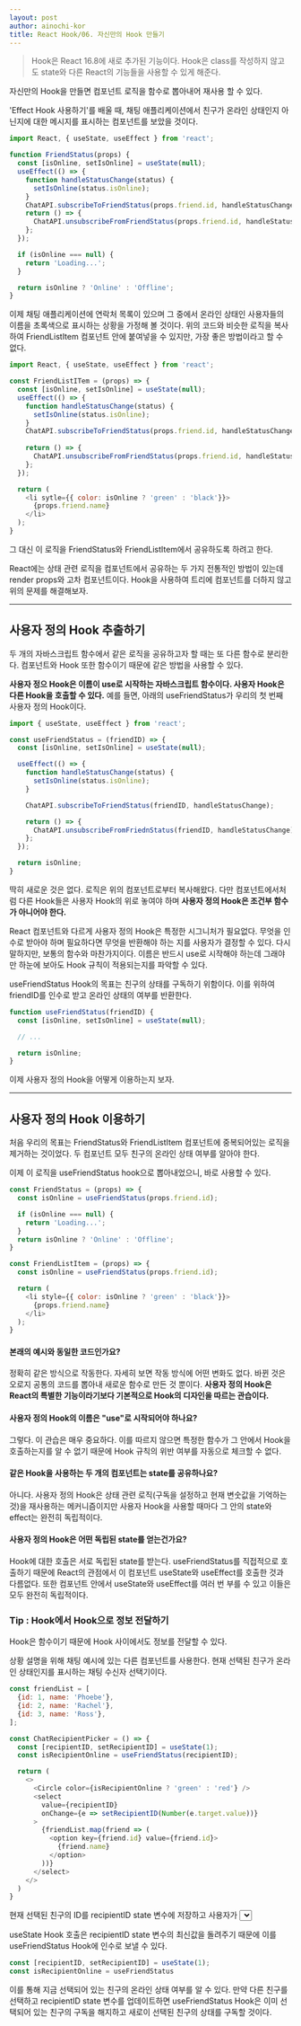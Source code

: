 ```yaml
---
layout: post
author: ainochi-kor
title: React Hook/06. 자신만의 Hook 만들기
---
```



> Hook은 React 16.8에 새로 추가된 기능이다. Hook은 class를 작성하지 않고도 state와 다른 React의 기능들을 사용할 수 있게 해준다.

자신만의 Hook을 만들면 컴포넌트 로직을 함수로 뽑아내어 재사용 할 수 있다.  
  
'Effect Hook 사용하기'를 배울 때, 채팅 애플리케이션에서 친구가 온라인 상태인지 아닌지에 대한 메시지를 표시하는 컴포넌트를 보았을 것이다.

``` js
import React, { useState, useEffect } from 'react';

function FriendStatus(props) {
  const [isOnline, setIsOnline] = useState(null);
  useEffect(() => {
    function handleStatusChange(status) {
      setIsOnline(status.isOnline);
    }
    ChatAPI.subscribeToFriendStatus(props.friend.id, handleStatusChange);
    return () => {
      ChatAPI.unsubscribeFromFriendStatus(props.friend.id, handleStatusChange);
    };
  });

  if (isOnline === null) {
    return 'Loading...';
  }

  return isOnline ? 'Online' : 'Offline';
}
```

이제 채팅 애플리케이션에 연락처 목록이 있으며 그 중에서 온라인 상태인 사용자들의 이름을 초록색으로 표시하는 상황을 가정해 볼 것이다. 위의 코드와 비슷한 로직을 복사하여 FriendListItem 컴포넌트 안에 붙여넣을 수 있지만, 가장 좋은 방법이라고 할 수 없다.

``` js
import React, { useState, useEffect } from 'react';

const FriendListITem = (props) => {
  const [isOnline, setIsOnline] = useState(null);
  useEffect(() => {
    function handleStatusChange(status) {
      setIsOnline(status.isOnline);
    }
    ChatAPI.subscribeToFriendStatus(props.friend.id, handleStatusChange);
    
    return () => {
      ChatAPI.unsubscribeFromFriendStatus(props.friend.id, handleStatusChange);
    };
  });

  return (
    <li sytle={{ color: isOnline ? 'green' : 'black'}}>
      {props.friend.name}
    </li>
  );
}
```

그 대신 이 로직을 FriendStatus와 FriendListItem에서 공유하도록 하려고 한다.  
  
React에는 상태 관련 로직을 컴포넌트에서 공유하는 두 가지 전통적인 방법이 있는데 render props와 고차 컴포넌트이다. Hook을 사용하여 트리에 컴포넌트를 더하지 않고 위의 문제를 해결해보자.

---

## 사용자 정의 Hook 추출하기

두 개의 자바스크립트 함수에서 같은 로직을 공유하고자 할 때는 또 다른 함수로 분리한다. 컴포넌트와 Hook 또한 함수이기 때문에 같은 방법을 사용할 수 있다.  
  
**사용자 정으 Hook은 이름이 use로 시작하는 자바스크립트 함수이다. 사용자 Hook은 다른 Hook을 호출할 수 있다.** 예를 들면, 아래의 useFriendStatus가 우리의 첫 번째 사용자 정의 Hook이다.

``` js
import { useState, useEffect } from 'react';

const useFriendStatus = (friendID) => {
  const [isOnline, setIsOnline] = useState(null);

  useEffect(() => {
    function handleStatusChange(status) {
      setIsOnline(status.isOnline);
    }

    ChatAPI.subscribeToFriendStatus(friendID, handleStatusChange);

    return () => {
      ChatAPI.unsubscribeFromFriednStatus(friendID, handleStatusChange);
    };
  });

  return isOnline;
}
```

딱히 새로운 것은 없다. 로직은 위의 컴포넌트로부터 복사해왔다. 다만 컴포넌트에서처럼 다른 Hook들은 사용자 Hook의 위로 놓여야 하며 **사용자 정의 Hook은 조건부 함수가 아니어야 한다.**  
  
React 컴포넌트와 다르게 사용자 정의 Hook은 특정한 시그니처가 필요없다. 무엇을 인수로 받아야 하며 필요하다면 무엇을 반환해야 하는 지를 사용자가 결정할 수 있다. 다시 말하지만, 보통의 함수와 마찬가지이다. 이름은 반드시 use로 시작해야 하는데 그래야만 하눈에 보아도 Hook 규칙이 적용되는지를 파악할 수 있다.  
  
useFriendStatus Hook의 목표는 친구의 상태를 구독하기 위함이다. 이를 위하여 friendID를 인수로 받고 온라인 상태의 여부를 반환한다.

``` js
function useFriendStatus(friendID) {
  const [isOnline, setIsOnline] = useState(null);

  // ...

  return isOnline;
}
```

이제 사용자 정의 Hook을 어떻게 이용하는지 보자.

---

## 사용자 정의 Hook 이용하기

처음 우리의 목표는 FriendStatus와 FriendListItem 컴포넌트에 중복되어있는 로직을 제거하는 것이었다. 두 컴포넌트 모두 친구의 온라인 상태 여부를 알아야 한다.  
  
이제 이 로직을 useFriendStatus hook으로 뽑아내었으니, 바로 사용할 수 있다.

``` js
const FriendStatus = (props) => {
  const isOnline = useFriendStatus(props.friend.id);

  if (isOnline === null) {
    return 'Loading...';
  }
  return isOnline ? 'Online' : 'Offline';
}
```

``` js
const FriendListItem = (props) => {
  const isOnline = useFriendStatus(props.friend.id);

  return (
    <li style={{ color: isOnline ? 'green' : 'black'}}>
      {props.friend.name}
    </li>
  );
}
```
#### 본래의 예시와 동일한 코드인가요?

정확히 같은 방식으로 작동한다. 자세히 보면 작동 방식에 어떤 변화도 없다. 바뀐 것은 오로지 공통의 코드를 뽑아내 새로운 함수로 만든 것 뿐이다. **사용자 정의 Hook은 React의 특별한 기능이라기보다 기본적으로 Hook의 디자인을 따르는 관습이다.**  
  
#### 사용자 정의 Hook의 이름은 "use"로 시작되어야 하나요?

그렇다. 이 관습은 매우 중요하다. 이를 따르지 않으면 특정한 함수가 그 안에서 Hook을 호출하는지를 알 수 없기 때문에 Hook 규칙의 위반 여부를 자동으로 체크할 수 없다.

#### 같은 Hook을 사용하는 두 개의 컴포넌트는 state를 공유하나요?

아니다. 사용자 정의 Hook은 상태 관련 로직(구독을 설정하고 현재 변숫값을 기억하는 것)을 재사용하는 메커니즘이지만 사용자 Hook을 사용할 때마다 그 안의 state와 effect는 완전히 독립적이다.

#### 사용자 정의 Hook은 어떤 독립된 state를 얻는건가요?

Hook에 대한 호출은 서로 독립된 state를 받는다. useFriendStatus를 직접적으로 호출하기 때문에 React의 관점에서 이 컴포넌트 useState와 useEffect를 호출한 것과 다름없다. 또한 컴포넌트 안에서 useState와 useEffect를 여러 번 부를 수 있고 이들은 모두 완전히 독립적이다.

### Tip : Hook에서 Hook으로 정보 전달하기

Hook은 함수이기 때문에 Hook 사이에서도 정보를 전달할 수 있다.  
  
상황 설명을 위해 채팅 예시에 있는 다른 컴포넌트를 사용한다. 현재 선택된 친구가 온라인 상태인지를 표시하는 채팅 수신자 선택기이다.

``` js
const friendList = [
  {id: 1, name: 'Phoebe'},
  {id: 2, name: 'Rachel'},
  {id: 3, name: 'Ross'},
];

const ChatRecipientPicker = () => {
  const [recipientID, setRecipientID] = useState(1);
  const isRecipientOnline = useFriendStatus(recipientID);

  return (
    <>
      <Circle color={isRecipientOnline ? 'green' : 'red'} />
      <select
        value={recipientID}
        onChange={e => setRecipientID(Number(e.target.value))}
      >
        {friendList.map(friend => (
          <option key={friend.id} value={friend.id}>
            {friend.name}
          </option>
        ))}  
      </select>
    </>
  )
}
```

현재 선택된 친구의 ID를 recipientID state 변수에 저장하고 사용자가 <select> 선택기에 있는 다른 친구를 선택하면 이를 업데이트 한다.   
  
useState Hook 호출은 recipientID state 변수의 최신값을 돌려주기 때문에 이를 useFriendStatus Hook에 인수로 보낼 수 있다.

``` js
const [recipientID, setRecipientID] = useState(1);
const isRecipientOnline = useFriendStatus
```

이를 통해 지금 선택되어 있는 친구의 온라인 상태 여부를 알 수 있다. 만약 다른 친구를 선택하고 recipientID state 변수를 업데이트하면 useFriendStatus Hook은 이미 선택되어 있는 친구의 구독을 해지하고 새로이 선택된 친구의 상태를 구독할 것이다.